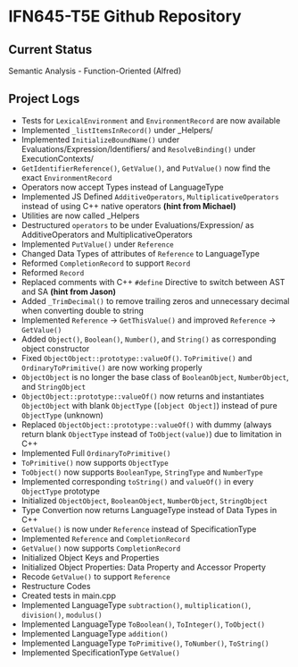 # IFN645-T5E Github Repository

## Current Status
Semantic Analysis - Function-Oriented (Alfred)

## Project Logs
- Tests for `LexicalEnvironment` and `EnvironmentRecord` are now available
- Implemented `_listItemsInRecord()` under _Helpers/
- Implemented `InitializeBoundName()` under Evaluations/Expression/Identifiers/ and `ResolveBinding()` under ExecutionContexts/ 
- `GetIdentifierReference()`, `GetValue()`, and `PutValue()` now find the exact `EnvironmentRecord`
- Operators now accept Types instead of LanguageType
- Implemented JS Defined `AdditiveOperators`, `MultiplicativeOperators` instead of using C++ native operators **(hint from Michael)**
- Utilities are now called _Helpers
- Destructured `operators` to be under Evaluations/Expression/ as AdditiveOperators and MultiplicativeOperators
- Implemented `PutValue()` under `Reference` 
- Changed Data Types of attributes of `Reference` to LanguageType
- Reformed `CompletionRecord` to support `Record`
- Reformed `Record`
- Replaced comments with C++ `#define` Directive to switch between AST and SA **(hint from Jason)**
- Added `_TrimDecimal()` to remove trailing zeros and unnecessary decimal when converting double to string
- Implemented `Reference` -> `GetThisValue()` and improved `Reference` -> `GetValue()`
- Added `Object()`, `Boolean()`, `Number()`, and `String()` as corresponding object constructor
- Fixed `ObjectObject::prototype::valueOf()`. `ToPrimitive()` and `OrdinaryToPrimitive()` are now working properly
- `ObjectObject` is no longer the base class of `BooleanObject`, `NumberObject`, and `StringObject`
- `ObjectObject::prototype::valueOf()` now returns and instantiates `ObjectObject` with blank `ObjectType` (`[object Object]`) instead of pure `ObjectType` (unknown)
- Replaced `ObjectObject::prototype::valueOf()` with dummy (always return blank `ObjectType` instead of `ToObject(value)`) due to limitation in C++
- Implemented Full `OrdinaryToPrimitive()`
- `ToPrimitive()` now supports `ObjectType`
- `ToObject()` now supports `BooleanType`, `StringType` and `NumberType`
- Implemented corresponding `toString()` and `valueOf()` in every `ObjectType` prototype
- Initialized `ObjectObject`, `BooleanObject`, `NumberObject`, `StringObject`
- Type Convertion now returns LanguageType instead of Data Types in C++
- `GetValue()` is now under `Reference` instead of SpecificationType
- Implemented `Reference` and `CompletionRecord`
- `GetValue()` now supports `CompletionRecord`
- Initialized Object Keys and Properties
- Initialized Object Properties: Data Property and Accessor Property
- Recode `GetValue()` to support `Reference`
- Restructure Codes
- Created tests in main.cpp
- Implemented LanguageType `subtraction()`, `multiplication()`, `division()`, `modulus()`
- Implemented LanguageType `ToBoolean()`, `ToInteger()`, `ToObject()`
- Implemented LanguageType `addition()`
- Implemented LanguageType `ToPrimitive()`, `ToNumber()`, `ToString()`
- Implemented SpecificationType `GetValue()`
